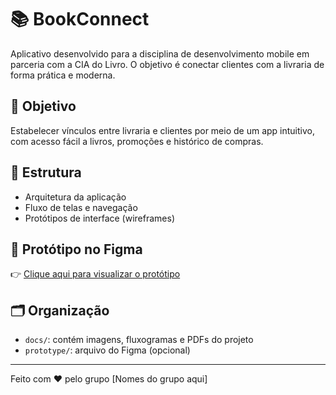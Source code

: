 # 📚 BookConnect

Aplicativo desenvolvido para a disciplina de desenvolvimento mobile em parceria com a CIA do Livro. O objetivo é conectar clientes com a livraria de forma prática e moderna.

## 🎯 Objetivo

Estabelecer vínculos entre livraria e clientes por meio de um app intuitivo, com acesso fácil a livros, promoções e histórico de compras.

## 📐 Estrutura

- Arquitetura da aplicação
- Fluxo de telas e navegação
- Protótipos de interface (wireframes)

## 🎨 Protótipo no Figma

👉 [Clique aqui para visualizar o protótipo]([https://www.figma.com/file/SEU-LINK-AQUI](https://www.figma.com/design/1iF5VWKa3iyu6izd71kbv2/Sem-t%C3%ADtulo?node-id=0-1&m=dev&t=nQY2YYlAJPEGS6GE-1))

## 🗂️ Organização

- `docs/`: contém imagens, fluxogramas e PDFs do projeto
- `prototype/`: arquivo do Figma (opcional)

---

Feito com ❤️ pelo grupo [Nomes do grupo aqui]
